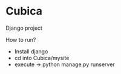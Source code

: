 # Cubica
Django project

How to run?
- Install django
- cd into Cubica/mysite
- execute -> python manage.py runserver
